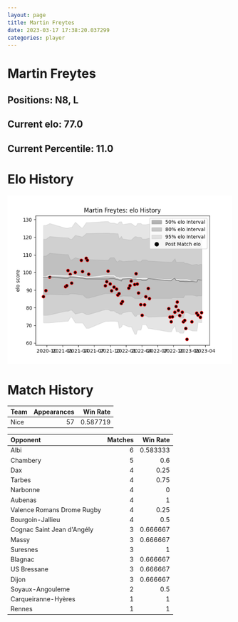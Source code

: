 ```yaml
---  
layout: page  
title: Martin Freytes  
date: 2023-03-17 17:38:20.037299  
categories: player  
---
```

# Martin Freytes

## Positions: N8, L

## Current elo: 77.0

## Current Percentile: 11.0

# Elo History


![elo history](history_MartinFreytes.png)
# Match History


| Team   |   Appearances |   Win Rate |
|:-------|--------------:|-----------:|
| Nice   |            57 |   0.587719 |

| Opponent                   |   Matches |   Win Rate |
|:---------------------------|----------:|-----------:|
| Albi                       |         6 |   0.583333 |
| Chambery                   |         5 |   0.6      |
| Dax                        |         4 |   0.25     |
| Tarbes                     |         4 |   0.75     |
| Narbonne                   |         4 |   0        |
| Aubenas                    |         4 |   1        |
| Valence Romans Drome Rugby |         4 |   0.25     |
| Bourgoin-Jallieu           |         4 |   0.5      |
| Cognac Saint Jean d'Angély |         3 |   0.666667 |
| Massy                      |         3 |   0.666667 |
| Suresnes                   |         3 |   1        |
| Blagnac                    |         3 |   0.666667 |
| US Bressane                |         3 |   0.666667 |
| Dijon                      |         3 |   0.666667 |
| Soyaux-Angouleme           |         2 |   0.5      |
| Carqueiranne-Hyères        |         1 |   1        |
| Rennes                     |         1 |   1        |